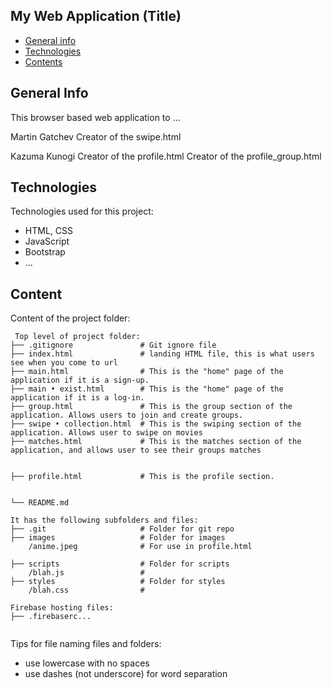 ## My Web Application (Title)

* [General info](#general-info)
* [Technologies](#technologies)
* [Contents](#content)

## General Info
This browser based web application to ...

Martin Gatchev
    Creator of the swipe.html

Kazuma Kunogi
    Creator of the profile.html
    Creator of the profile_group.html
	
## Technologies
Technologies used for this project:
* HTML, CSS
* JavaScript
* Bootstrap 
* ...
	
## Content
Content of the project folder:

```
 Top level of project folder: 
├── .gitignore               # Git ignore file
├── index.html               # landing HTML file, this is what users see when you come to url
├── main.html                # This is the "home" page of the application if it is a sign-up.
├── main • exist.html        # This is the "home" page of the application if it is a log-in.
├── group.html               # This is the group section of the application. Allows users to join and create groups.
├── swipe • collection.html  # This is the swiping section of the application. Allows user to swipe on movies
├── matches.html             # This is the matches section of the application, and allows user to see their groups matches


├── profile.html             # This is the profile section.


└── README.md

It has the following subfolders and files:
├── .git                     # Folder for git repo
├── images                   # Folder for images
    /anime.jpeg              # For use in profile.html
    
├── scripts                  # Folder for scripts
    /blah.js                 # 
├── styles                   # Folder for styles
    /blah.css                # 

Firebase hosting files: 
├── .firebaserc...


```

Tips for file naming files and folders:
* use lowercase with no spaces
* use dashes (not underscore) for word separation


